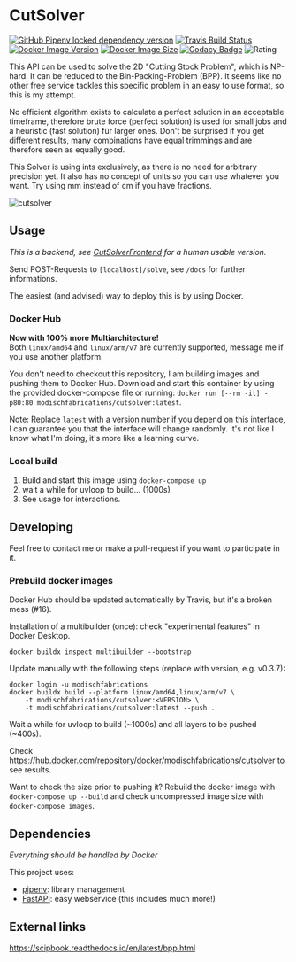 # CutSolver

[![GitHub Pipenv locked dependency version](https://img.shields.io/github/pipenv/locked/dependency-version/modischfabrications/cutsolver/fastapi)]((https://github.com/tiangolo/fastapi))
[![Travis Build Status](https://travis-ci.org/ModischFabrications/CutSolver.svg?branch=master)](https://travis-ci.org/ModischFabrications/cutsolver)
[![Docker Image Version](https://img.shields.io/docker/v/modischfabrications/cutsolver.svg)](https://hub.docker.com/repository/docker/modischfabrications/cutsolver)
[![Docker Image Size](https://img.shields.io/docker/image-size/modischfabrications/cutsolver.svg)](https://hub.docker.com/repository/docker/modischfabrications/cutsolver)
[![Codacy Badge](https://api.codacy.com/project/badge/Grade/11d689cd44b0407fac23d537ca0f239f)](https://app.codacy.com/app/ModischFabrications/CutSolver)
![Rating](https://img.shields.io/badge/rating-awesome-brightgreen.svg)

This API can be used to solve the 2D "Cutting Stock Problem", which is NP-hard. It can be reduced to the Bin-Packing-Problem (BPP).
It seems like no other free service tackles this specific problem in an easy to use format, so this is my attempt. 

No efficient algorithm exists to calculate a perfect solution in an acceptable timeframe, therefore brute force (perfect solution) 
is used for small jobs and a heuristic (fast solution) für larger ones. Don't be surprised if you get different results, 
many combinations have equal trimmings and are therefore seen as equally good. 

This Solver is using ints exclusively, as there is no need for arbitrary precision yet. 
It also has no concept of units so you can use whatever you want.
Try using mm instead of cm if you have fractions.

![cutsolver](https://user-images.githubusercontent.com/25404728/53304884-fb9c4980-387a-11e9-9a49-330369befc44.png)

## Usage
*This is a backend, see [CutSolverFrontend](https://github.com/ModischFabrications/CutSolverFrontend) for a human usable version.*

Send POST-Requests to `[localhost]/solve`, see `/docs` for further informations.

The easiest (and advised) way to deploy this is by using Docker.

### Docker Hub
**Now with 100% more Multiarchitecture!**  
Both `linux/amd64` and `linux/arm/v7` are currently supported, message me if you use another platform. 

You don't need to checkout this repository, I am building images and pushing them to Docker Hub.
Download and start this container by using the provided docker-compose file or running: 
`docker run [--rm -it] -p80:80 modischfabrications/cutsolver:latest`. 

Note: Replace `latest` with a version number if you depend on this interface, I can guarantee you that the interface 
will change randomly. It's not like I know what I'm doing, it's more like a learning curve.

### Local build
1. Build and start this image using `docker-compose up`
2. wait a while for uvloop to build... (1000s)
3. See usage for interactions.

## Developing
Feel free to contact me or make a pull-request if you want to participate in it.

### Prebuild docker images
Docker Hub should be updated automatically by Travis, but it's a broken mess (#16). 


Installation of a multibuilder (once):
check "experimental features" in Docker Desktop.
```docker buildx create --name multibuilder --use
docker buildx inspect multibuilder --bootstrap
```
Update manually with the following steps (replace with version, e.g. v0.3.7):
```
docker login -u modischfabrications
docker buildx build --platform linux/amd64,linux/arm/v7 \
    -t modischfabrications/cutsolver:<VERSION> \
    -t modischfabrications/cutsolver:latest --push .
```
Wait a while for uvloop to build (~1000s) and all layers to be pushed (~400s).

Check <https://hub.docker.com/repository/docker/modischfabrications/cutsolver> to see results. 

Want to check the size prior to pushing it?
Rebuild the docker image with `docker-compose up --build` and check uncompressed 
image size with `docker-compose images`.

## Dependencies
*Everything should be handled by Docker*

This project uses:
*   [pipenv](https://github.com/pypa/pipenv): library management
*   [FastAPI](https://github.com/tiangolo/fastapi): easy webservice (this includes much more!)

## External links
<https://scipbook.readthedocs.io/en/latest/bpp.html>
